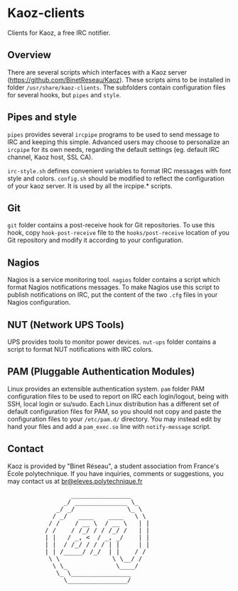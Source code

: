 Kaoz-clients
============

Clients for Kaoz, a free IRC notifier.

Overview
--------
There are several scripts which interfaces with a Kaoz server (https://github.com/BinetReseau/Kaoz).
These scripts aims to be installed in folder `/usr/share/kaoz-clients`.
The subfolders contain configuration files for several hooks, but `pipes` and `style`.

Pipes and style
---------------
`pipes` provides several `ircpipe` programs to be used to send message to IRC and keeping this simple.
Advanced users may choose to personalize an `ircpipe` for its own needs, regarding the default settings (eg. default IRC channel, Kaoz host, SSL CA).

`irc-style.sh` defines convenient variables to format IRC messages with font style and colors.
`config.sh` should be modified to reflect the configuration of your kaoz server. It is used by all the ircpipe.* scripts.

Git
---
`git` folder contains a post-receive hook for Git repositories.
To use this hook, copy `hook-post-receive` file to the `hooks/post-receive` location of you Git repository and modify it according to your configuration.

Nagios
------
Nagios is a service monitoring tool.
`nagios` folder contains a script which format Nagios notifications messages.
To make Nagios use this script to publish notifications on IRC, put the content of the two `.cfg` files in your Nagios configuration.

NUT (Network UPS Tools)
-----------------------
UPS provides tools to monitor power devices.
`nut-ups` folder contains a script to format NUT notifications with IRC colors.

PAM (Pluggable Authentication Modules)
--------------------------------------
Linux provides an extensible authentication system.
`pam` folder PAM configuration files to be used to report on IRC each login/logout, being with SSH, local login or su/sudo.
Each Linux distribution has a different set of default configuration files for PAM, so you should not copy and paste the configuration files to your `/etc/pam.d/` directory.
You may instead edit by hand your files and add a `pam_exec.so` line with `notify-message` script.

Contact
-------

Kaoz is provided by "Binet Réseau", a student association from France's École polytechnique.
If you have inquiries, comments or suggestions, you may contact us at br@eleves.polytechnique.fr

<pre>
                 ________________
               _/ ______________ \_
             _/ _/              \_ \
            / _/   ____    ____   \ \
           / /    / __ \  / __ \   | |
          / /    / /_/ / / /_/ /   | |
          | |   / _, &lt;  / _, _/    | |
          | |  / /_/ / / / | |     | |
          | | /_____/ /_/  | |    / /
           \ \              \ \__/ /
            \ \_             \____/
             \_ \________________
               \________________/

</pre>
